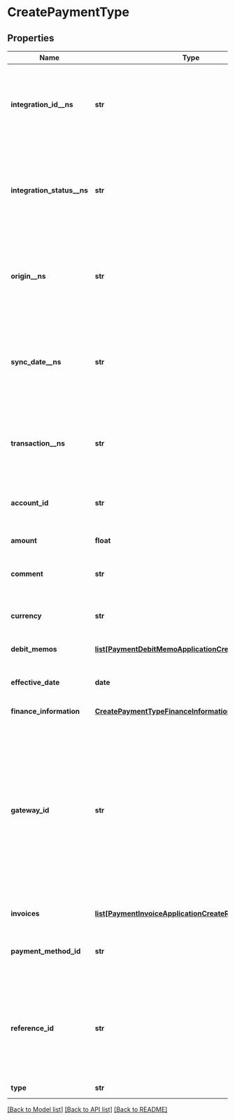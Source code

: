 # CreatePaymentType

## Properties
Name | Type | Description | Notes
------------ | ------------- | ------------- | -------------
**integration_id__ns** | **str** | ID of the corresponding object in NetSuite. Only available if you have installed the [Zuora Connector for NetSuite](https://www.zuora.com/connect/app/?appId&#x3D;265).  | [optional] 
**integration_status__ns** | **str** | Status of the payment&#39;s synchronization with NetSuite. Only available if you have installed the [Zuora Connector for NetSuite](https://www.zuora.com/connect/app/?appId&#x3D;265).  | [optional] 
**origin__ns** | **str** | Origin of the corresponding object in NetSuite. Only available if you have installed the [Zuora Connector for NetSuite](https://www.zuora.com/connect/app/?appId&#x3D;265).  | [optional] 
**sync_date__ns** | **str** | Date when the payment was synchronized with NetSuite. Only available if you have installed the [Zuora Connector for NetSuite](https://www.zuora.com/connect/app/?appId&#x3D;265).  | [optional] 
**transaction__ns** | **str** | Related transaction in NetSuite. Only available if you have installed the [Zuora Connector for NetSuite](https://www.zuora.com/connect/app/?appId&#x3D;265).  | [optional] 
**account_id** | **str** | The ID of the customer account that the payment is created for.  | [optional] 
**amount** | **float** | The total amount of the payment.  | 
**comment** | **str** | Additional information related to the payment.  | [optional] 
**currency** | **str** | A currency defined in the web-based UI administrative settings.  | 
**debit_memos** | [**list[PaymentDebitMemoApplicationCreateRequestType]**](PaymentDebitMemoApplicationCreateRequestType.md) | Container for debit memos.  | [optional] 
**effective_date** | **date** | The date when the payment takes effect, in &#x60;yyyy-mm-dd&#x60; format.  | [optional] 
**finance_information** | [**CreatePaymentTypeFinanceInformation**](CreatePaymentTypeFinanceInformation.md) |  | [optional] 
**gateway_id** | **str** | The ID of the gateway instance that processes the payment. When creating a payment, the ID must be a valid gateway instance name and this gateway must support the specific payment method. If not specified, the default gateway on the Account will be used.  | [optional] 
**invoices** | [**list[PaymentInvoiceApplicationCreateRequestType]**](PaymentInvoiceApplicationCreateRequestType.md) | Container for invoices.  | [optional] 
**payment_method_id** | **str** | The unique ID of the payment method that the customer used to make the payment.  | 
**reference_id** | **str** | The transaction ID returned by the payment gateway. Use this field to reconcile payments between your gateway and Zuora Payments.  | [optional] 
**type** | **str** | The type of the payment.  | 

[[Back to Model list]](../README.md#documentation-for-models) [[Back to API list]](../README.md#documentation-for-api-endpoints) [[Back to README]](../README.md)


